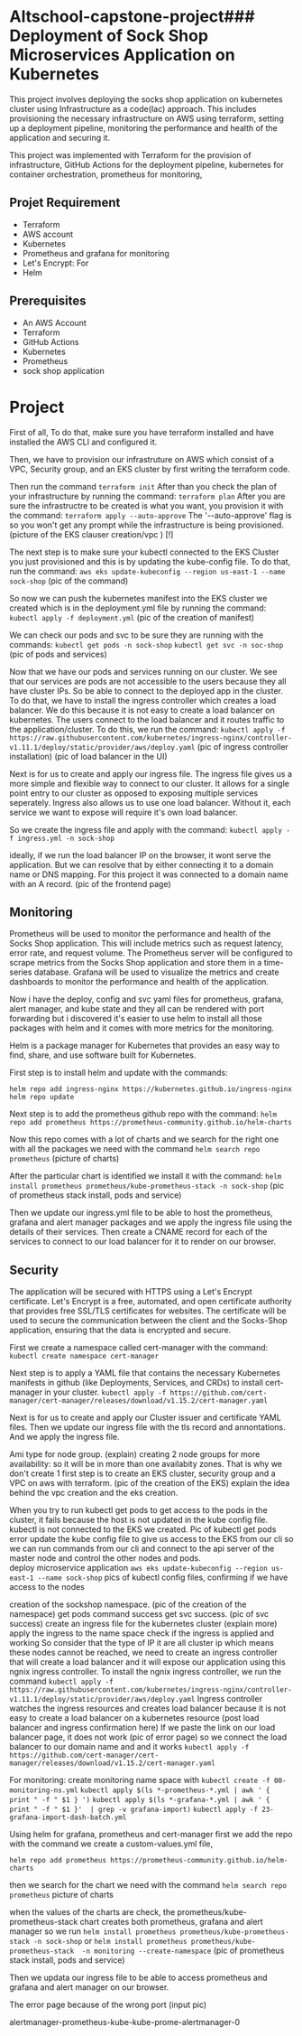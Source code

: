 # Altschool-capstone-project### Deployment of Sock Shop Microservices Application on Kubernetes

This project involves deploying the socks shop application on kubernetes cluster using Infrastructure as a code(Iac) approach. This includes provisioning the necessary infrastructure on AWS using terraform, setting up a deployment pipeline, monitoring the performance and health of the application and securing it.

This project was implemented with Terraform for the provision of infrastructure, GitHub Actions for the deployment pipeline, kubernetes for container orchestration, prometheus for monitoring,

## Projet Requirement
- Terraform
- AWS account
- Kubernetes
- Prometheus and grafana for monitoring
- Let's Encrypt: For
- Helm

## Prerequisites 
- An AWS Account
- Terraform
- GitHub Actions
- Kubernetes
- Prometheus
- sock shop application

# Project

First of all, To do that, make sure you have terraform installed and have installed the AWS CLI and configured it.

Then, we have to provision our infrastruture on AWS which consist of a VPC, Security group, and an EKS cluster by first writing the terraform code. 

Then run the command 
`terraform init`
After than you check the plan of your infrastructure by running the command: 
`terraform plan`
After you are sure the infrastructre to be created is what you want, you provision it with the command:
`terraform apply --auto-approve`
The '--auto-approve' flag is so you won't get any prompt while the infrastructure is being provisioned. 
(picture of the EKS clauser creation/vpc ) [!]

The next step is to make sure your kubectl connected to the EKS Cluster you just provisioned and this is by updating the kube-config file. To do that, run the command:
`aws eks update-kubeconfig --region us-east-1 --name sock-shop`
(pic of the command)

So now we can push the kubernetes manifest into the EKS cluster we created which is in the deployment.yml file by running the command:
`kubectl apply -f deployment.yml`
(pic of the creation of manifest)

We can check our pods and svc to be sure they are running with the commands:
`kubectl get pods -n sock-shop`
`kubectl get svc -n soc-shop`
(pic of pods and services)

Now that we have our pods and services running on our cluster. We see that our services are pods are not accessible to the users because they all have cluster IPs. So be able to connect to the deployed app in the cluster. To do that, we have to install the ingress controller which creates a load balancer. We do this because it is not easy to create a load balancer on kubernetes. The users connect to the load balancer and it routes traffic to the application/cluster. To do this, we run the command: 
`kubectl apply -f https://raw.githubusercontent.com/kubernetes/ingress-nginx/controller-v1.11.1/deploy/static/provider/aws/deploy.yaml`
(pic of ingress controller installation)
(pic of load balancer in the UI)

Next is for us to create and apply our ingress file. The ingress file gives us a more simple and flexible way to connect to our cluster. It allows for a single point entry to our cluster as opposed to exposing multiple services seperately. Ingress also allows us to use one load balancer. Without it, each service we want to expose will require it's own load balancer. 

So we create the ingress file and apply with the command:
`kubectl apply -f ingress.yml -n sock-shop`

ideally, if we run the load balancer IP on the browser, it wont serve the application. But we can resolve that by either connecting it to a domain name or DNS mapping. For this project it was connected to a domain name with an A record. 
(pic of the frontend page)

## Monitoring

Prometheus will be used to monitor the performance and health of the Socks Shop application. This will include metrics such as request latency, error rate, and request volume. The Prometheus server will be configured to scrape metrics from the Socks Shop application and store them in a time-series database. Grafana will be used to visualize the metrics and create dashboards to monitor the performance and health of the application.

Now i have the deploy, config and svc yaml files for prometheus, grafana, alert manager, and kube state and they all can be rendered with port forwarding but i discovered it's easier to use helm to install all those packages with helm and it comes with more metrics for the monitoring. 

Helm is a package manager for Kubernetes that provides an easy way to find, share, and use software built for Kubernetes.

First step is to install helm and update with the commands:

`helm repo add ingress-nginx https://kubernetes.github.io/ingress-nginx`
 `helm repo update`

Next step is to add the prometheus github repo with the command:
`helm repo add prometheus https://prometheus-community.github.io/helm-charts`

Now this repo comes with a lot of charts and we search for the right one with all the packages we need with the command  `helm search repo prometheus` 
(picture of charts)

After the particular chart is identified we install it with the command: 
`helm install prometheus prometheus/kube-prometheus-stack -n sock-shop`
(pic of prometheus stack install, pods and service)

Then we update our ingress.yml file to be able to host the prometheus, grafana and alert manager packages and we apply the ingress file using the details of their services. Then create a CNAME record for each of the services to connect to our load balancer for it to render on our browser. 

## Security
The application will be secured with HTTPS using a Let's Encrypt certificate. Let's Encrypt is a free, automated, and open certificate authority that provides free SSL/TLS certificates for websites. The certificate will be used to secure the communication between the client and the Socks-Shop application, ensuring that the data is encrypted and secure.

First we create a namespace called cert-manager with the command:
`kubectl create namespace cert-manager`

Next step is to apply a YAML file that contains the necessary Kubernetes manifests in github (like Deployments, Services, and CRDs) to install cert-manager in your cluster.
`kubectl apply -f https://github.com/cert-manager/cert-manager/releases/download/v1.15.2/cert-manager.yaml`

Next is for us to create and apply our Cluster issuer and certificate YAML files. Then we update our ingress file with the tls record and annontations. And we apply the ingress file. 







 





Ami type for node group. (explain)
creating 2 node groups for more availability: so it will be in more than one availabity zones. That is why we don't create 1
first step is to create an EKS cluster, security group and a VPC on aws with terraform. (pic of the creation of the EKS)
explain the idea behind the vpc creation and the eks creation.

When you try to run kubectl get pods to get access to the pods in the cluster, it fails because the host is not updated in the kube config file. kubectl is not connected to the EKS we created. Pic of kubectl get pods error
update the kube config file to give us access to the EKS from our cli so we can run commands from our cli and connect to the api server of the master node and control the other nodes and pods.  
deploy microservice application
`aws eks update-kubeconfig --region us-east-1 --name sock-shop`
pics of kubectl config files, confirming if we have access to the nodes

creation of the sockshop namespace. (pic of the creation of the namespace)
get pods command success
get svc success. (pic of svc success)
create an ingress file for the kubernetes cluster (explain more)
apply the ingress to the name space
check if the ingress is applied and working
So consider that the type of IP it are all cluster ip which means these nodes cannot be reached, we need to create an ingress controller that will create a load balancer and it will expose our application using this ngnix ingress controller. 
To install the ngnix ingress controller, we run the command 
`kubectl apply -f https://raw.githubusercontent.com/kubernetes/ingress-nginx/controller-v1.11.1/deploy/static/provider/aws/deploy.yaml`
Ingress controller watches the ingress resources and creates load balancer because it is not easy to create a load balancer on a kubernetes resource (post load balancer and ingress confirmation here)
If we paste the link on our load balancer page, it does not work (pic of error page)
so we connect the load balancer to our domain name and and it works 
`kubectl apply -f https://github.com/cert-manager/cert-manager/releases/download/v1.15.2/cert-manager.yaml` 

For monitoring:
create monitoring name space with `kubectl create -f 00-monitoring-ns.yml`
`kubectl apply $(ls *-prometheus-*.yml | awk ' { print " -f " $1 } ')`
`kubectl apply $(ls *-grafana-*.yml | awk ' { print " -f " $1 }'  | grep -v grafana-import)`
`kubectl apply -f 23-grafana-import-dash-batch.yml `

Using helm for grafana, prometheus and cert-manager 
first we add the repo with the command 
we create a custom-values.yml file, 

`helm repo add prometheus https://prometheus-community.github.io/helm-charts`

then we search for the chart we need with the command `helm search repo prometheus` picture of charts

when the values of the charts are check, the prometheus/kube-prometheus-stack chart creates both prometheus, grafana and alert manager so we run `helm install prometheus prometheus/kube-prometheus-stack -n sock-shop`
or `helm install prometheus prometheus/kube-prometheus-stack  -n monitoring --create-namespace`
(pic of prometheus stack install, pods and service)

Then we updata our ingress file to be able to access prometheus and grafana and alert manager on our browser.

The error page because of the wrong port (input pic)




alertmanager-prometheus-kube-kube-prome-alertmanager-0
